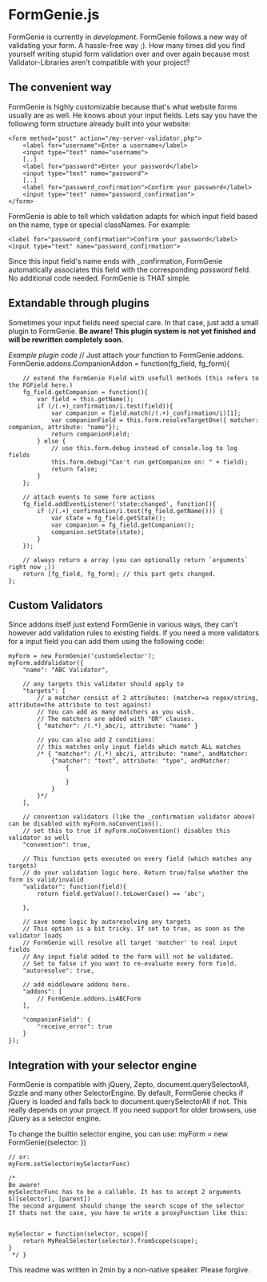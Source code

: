 FormGenie.js
============

FormGenie is currently in _development_.
FormGenie follows a new way of validating your form. A hassle-free way ;).
How many times did you find yourself writing stupid form validation over and over again because most Validator-Libraries aren't compatible with your project?

The convenient way
------------------
FormGenie is highly customizable because that's what website forms usually are as well.
He knows about your input fields. Lets say you have the following form structure already built into your website:

	<form method="post" action="/my-server-validator.php">
		<label for="username">Enter a username</label>
		<input type="text" name="username">
		[..]
		<label for="password">Enter your password</label>
		<input type="text" name="password">
		[..]
		<label for="password_confirmation">Confirm your password</label>
		<input type="text" name="password_confirmation">
	</form>

FormGenie is able to tell which validation adapts for which input field based on the name, type or special classNames.
For example:

	<label for="password_confirmation">Confirm your password</label>
	<input type="text" name="password_confirmation">
	
Since this input field's name ends with _confirmation, FormGenie automatically associates this field with the corresponding *password* field.
No additional code needed. FormGenie is THAT simple.


Extandable through plugins
--------------------------
Sometimes your input fields need special care. In that case, just add a small plugin to FormGenie.
**Be aware! This plugin system is not yet finished and will be rewritten completely soon.**

*Example plugin code*
	// Just attach your function to FormGenie.addons.
	FormGenie.addons.CompanionAddon = function(fg_field, fg_form){

		// extend the FormGenie Field with usefull methods (this refers to the FGField here.)
	    fg_field.getCompanion = function(){
	        var field = this.getName();
	        if (/(.+)_confirmation/i.test(field)){
	            var companion = field.match(/(.+)_confirmation/i)[1];
	            var companionField = this.form.resolveTargetOne({ matcher: companion, attribute: "name"});
	            return companionField;
	        } else {
	        	// use this.form.debug instead of console.log to log fields
	            this.form.debug("Can't run getCompanion on: " + field);
	            return false;
	        }
	    };

	    // attach events to some form actions
	    fg_field.addEventListener('state:changed', function(){
	        if (/(.+)_confirmation/i.test(fg_field.getName())) {
	            var state = fg_field.getState();
	            var companion = fg_field.getCompanion();
	            companion.setState(state);
	        }
	    });
		
		// always return a array (you can optionally return `arguments` right now ;))
	    return [fg_field, fg_form]; // this part gets changed.
	};


Custom Validators
-----------------

Since addons itself just extend FormGenie in various ways, they can't however add validation rules to existing fields.
If you need a more validators for a input field you can add them using the following code:

	myForm = new FormGenie('customSelector');
	myForm.addValidator({
        "name": "ABC Validator",

        // any targets this validator should apply to
        "targets": [
        	// a matcher consist of 2 attributes: (matcher=a regex/string, attribute=the attribute to test against)
        	// You can add as many matchers as you wish. 
        	// The matchers are added with "OR" clauses. 
            { "matcher": /(.*)_abc/i, attribute: "name" }

            // you can also add 2 conditions:
            // this matches only input fields which match ALL matches
            /* { "matcher": /(.*)_abc/i, attribute: "name", andMatcher:
				{"matcher": "text", attribute: "type", andMatcher: 
					{
						
					}
				}
        	}*/ 
        ],
		
		// convention validators (like the _confirmation validator above) can be disabled with myForm.noConvention().
		// set this to true if myForm.noConvention() disables this validator as well
        "convention": true, 

		// This function gets executed on every field (which matches any targets)
		// do your validation logic here. Return true/false whether the form is valid/invalid
        "validator": function(field){
			return field.getValue().toLowerCase() == 'abc';
           
        },
		
		// save some logic by autoresolving any targets
		// This option is a bit tricky. If set to true, as soon as the validator loads
		// FormGenie will resolve all target 'matcher' to real input fields
		// Any input field added to the form will not be validated.
		// Set to false if you want to re-evaluate every form field.
        "autoresolve": true,
		
		// add middleware addons here.
        "addons": [
			// FormGenie.addons.isABCForm
        ],

        "companionField": {
            "receive_error": true
        }
    });



Integration with your selector engine
-------------------------------------

FormGenie is compatible with jQuery, Zepto, document.querySelectorAll, Sizzle and many other SelectorEngine.
By default, FormGenie checks if jQuery is loaded and falls back to document.querySelectorAll if not.
This really depends on your project. If you need support for older browsers, use jQuery as a selector engine.

To change the builtin selector engine, you can use:
	myForm = new FormGenie({selector: <yourSelectorFunc> })

	// or:
	myForm.setSelector(mySelectorFunc)

	/*
	Be aware!
	mySelectorFunc has to be a callable. It has to accept 2 arguments $([selector], [parent])
	The second argument should change the search scope of the selector
	If thats not the case, you have to write a proxyFunction like this:


	mySelector = function(selector, scope){
		return MyRealSelector(selector).fromScope(scope);
	}
	 */	}
	


This readme was written in 2min by a non-native speaker. Please forgive.
